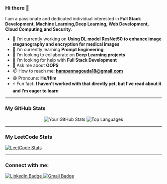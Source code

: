 ### Hi there 👋

I am a passionate and dedicated individual interested in **Full Stack Development, Machine Learning,Deep Learning, Web Development, Cloud Computing,and Security**.

- 🔭 I’m currently working on **Using DL model ResNet50 to enhance image steganography and encryption for medical images**
- 🌱 I’m currently learning **Prompt Engineering**
- 👯 I’m looking to collaborate on **Deep Learning projects**
- 🤔 I’m looking for help with **Full Stack Development**
- 💬 Ask me about **OOPS**
- 📫 How to reach me: **hampannagouda18@gmail.com**
- 😄 Pronouns: **He/Him**
- ⚡ Fun fact: **I haven’t worked with that directly yet, but I’ve read about it and I’m eager to learn**

---

### My GitHub Stats

<div align="center">
  <img src="https://github-readme-stats.vercel.app/api?username=hampnna&show_icons=true&theme=dark" alt="Your GitHub Stats" />
  <img src="https://github-readme-stats.vercel.app/api/top-langs/?username=hampnna&layout=compact&theme=dark" alt="Top Languages" />
</div>

---


### My LeetCode Stats

[![LeetCode Stats](https://img.shields.io/badge/LeetCode-hampu_-orange)](https://leetcode.com/hampu_/)


---

### Connect with me:
  
<a href="https://linkedin.com/in/(https://www.linkedin.com/in/hampanna-gouda-39518b25a/)" target="_blank">
  <img src="https://img.shields.io/badge/LinkedIn-0077B5?style=for-the-badge&logo=linkedin&logoColor=white" alt="LinkedIn Badge"/>
</a>
<a href="mailto:hampannagouda18@gmail.com" target="_blank">
  <img src="https://img.shields.io/badge/Gmail-D14836?style=for-the-badge&logo=gmail&logoColor=white" alt="Gmail Badge"/>
</a>
